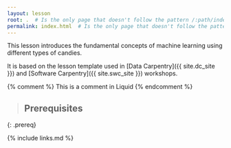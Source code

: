 ```yaml
---
layout: lesson
root: .  # Is the only page that doesn't follow the pattern /:path/index.html
permalink: index.html  # Is the only page that doesn't follow the pattern /:path/index.html
---
```


This lesson introduces the fundamental concepts of machine learning using different types of candies.

It is based on the lesson template used in [Data Carpentry]({{ site.dc_site }}) and [Software Carpentry]({{ site.swc_site }}) workshops.

<!-- this is an html comment -->

{% comment %} This is a comment in Liquid {% endcomment %}

> ## Prerequisites
>
>
> 
>
{: .prereq}


[data8]: https://www.inferentialthinking.com/chapters/intro

{% include links.md %}
